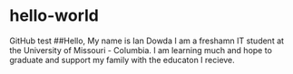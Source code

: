 # hello-world
GitHub test
##Hello, My name is Ian Dowda
I am a freshamn IT student at the University of Missouri - Columbia.
I am learning much and hope to graduate and support my family with the educaton I recieve.
